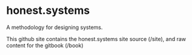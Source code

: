 honest.systems
=====

A methodology for designing systems.

This github site contains the honest.systems site source (/site), and raw content for the gitbook (/book)
